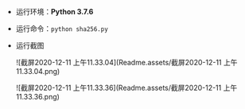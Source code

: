 - 运行环境：**Python 3.7.6**

- 运行命令：`python sha256.py` 

- 运行截图

	![截屏2020-12-11 上午11.33.04](Readme.assets/截屏2020-12-11 上午11.33.04.png)

	![截屏2020-12-11 上午11.33.36](Readme.assets/截屏2020-12-11 上午11.33.36.png)

